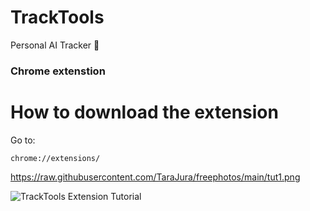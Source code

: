 # TrackTools
 Personal AI Tracker 🤖 
 ### Chrome extenstion

# How to download the extension

Go to:

```URL
chrome://extensions/
```
https://raw.githubusercontent.com/TaraJura/freephotos/main/tut1.png

![TrackTools Extension Tutorial](https://raw.githubusercontent.com/TaraJura/freephotos/main/tut1.png)
